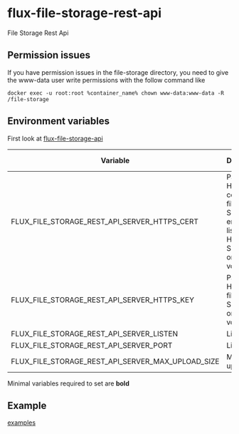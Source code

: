 # flux-file-storage-rest-api

File Storage Rest Api

## Permission issues

If you have permission issues in the file-storage directory, you need to give the www-data user write permissions with the follow command like

```shell
docker exec -u root:root %container_name% chown www-data:www-data -R /file-storage
```

## Environment variables

First look at [flux-file-storage-api](https://github.com/flux-eco/flux-file-storage-api#environment-variables)

| Variable | Description | Default value |
| -------- | ----------- | ------------- |
| FLUX_FILE_STORAGE_REST_API_SERVER_HTTPS_CERT | Path to HTTPS certificate file<br>Set this will enable listen on HTTPS<br>Should be on a volume | - |
| FLUX_FILE_STORAGE_REST_API_SERVER_HTTPS_KEY | Path to HTTPS key file<br>Should be on a volume | - |
| FLUX_FILE_STORAGE_REST_API_SERVER_LISTEN | Listen IP | 0.0.0.0 |
| FLUX_FILE_STORAGE_REST_API_SERVER_PORT | Listen port | 9501 |
| FLUX_FILE_STORAGE_REST_API_SERVER_MAX_UPLOAD_SIZE | Maximal file upload size | 104857600 |

Minimal variables required to set are **bold**

## Example

[examples](examples)
